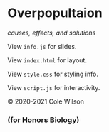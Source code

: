 # Overpopultaion
_causes, effects, and solutions_

View `info.js` for slides.

View `index.html` for layout.

View `style.css` for styling info.

View `script.js` for interactivity.

&copy; 2020-2021 Cole Wilson

### (for Honors Biology)